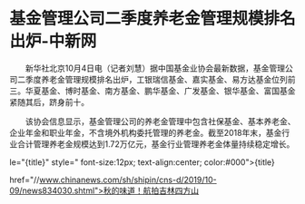 # 基金管理公司二季度养老金管理规模排名出炉-中新网

　　新华社北京10月4日电（记者刘慧）据中国基金业协会最新数据，基金管理公司二季度养老金管理规模排名出炉，工银瑞信基金、嘉实基金、易方达基金位列前三。华夏基金、博时基金、南方基金、鹏华基金、广发基金、银华基金、富国基金紧随其后，跻身前十。

　　该协会信息显示，基金管理公司的养老金管理中包含社保基金、基本养老金、企业年金和职业年金，不含境外机构委托管理的养老金。截至2018年末，基金行业合计管理养老金规模达到1.72万亿元，基金行业管理养老金体量持续稳定增长。

le="{title}" style=" font-size:12px; text-align:center; color:#000">{title}

href="//www.chinanews.com/sh/shipin/cns-d/2019/10-09/news834030.shtml">秋的味道！航拍吉林四方山
